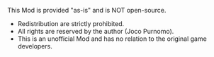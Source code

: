 This Mod is provided "as-is" and is NOT open-source.

- Redistribution are strictly prohibited.
- All rights are reserved by the author (Joco Purnomo).
- This is an unofficial Mod and has no relation to the original game developers.
